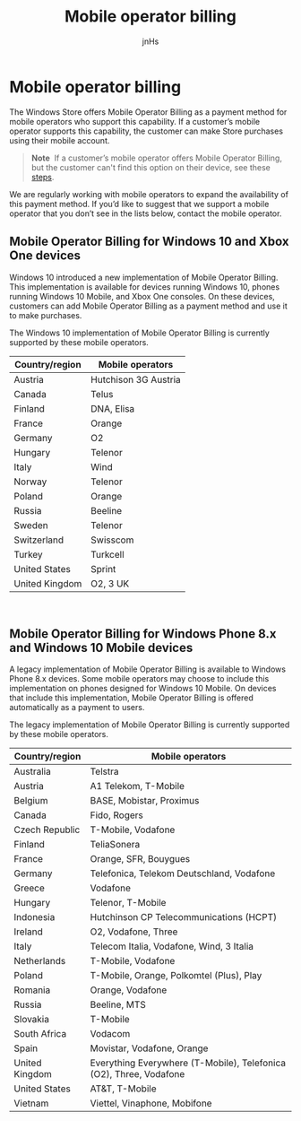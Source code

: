 ﻿---
author: jnHs
Description: The Windows Store offers Mobile Operator Billing as a payment method for mobile operators who support this capability.
title: Mobile operator billing
ms.assetid: C8A5A4BA-6B39-42FC-B8C4-ED1B7F774CC1
ms.author: wdg-dev-content
ms.date: 04/25/2017
ms.topic: article
ms.prod: windows
ms.technology: uwp
keywords: windows 10, uwp
---

# Mobile operator billing


The Windows Store offers Mobile Operator Billing as a payment method for mobile operators who support this capability. If a customer’s mobile operator supports this capability, the customer can make Store purchases using their mobile account.

> **Note**  If a customer’s mobile operator offers Mobile Operator Billing, but the customer can't find this option on their device, see these [steps](http://go.microsoft.com/fwlink/p/?LinkId=523993).

We are regularly working with mobile operators to expand the availability of this payment method. If you’d like to suggest that we support a mobile operator that you don’t see in the lists below, contact the mobile operator.

## Mobile Operator Billing for Windows 10 and Xbox One devices

Windows 10 introduced a new implementation of Mobile Operator Billing. This implementation is available for devices running Windows 10, phones running Windows 10 Mobile, and Xbox One consoles. On these devices, customers can add Mobile Operator Billing as a payment method and use it to make purchases. 

The Windows 10 implementation of Mobile Operator Billing is currently supported by these mobile operators.

| Country/region  | Mobile operators     |
|-----------------|----------------------|
| Austria         | Hutchison 3G Austria |
| Canada          | Telus                |
| Finland         | DNA, Elisa           |
| France          | Orange               |
| Germany         | O2                   |
| Hungary         | Telenor              |
| Italy           | Wind                 |
| Norway          | Telenor              |
| Poland          | Orange               |
| Russia          | Beeline              |
| Sweden          | Telenor              |
| Switzerland     | Swisscom             |
| Turkey          | Turkcell             |
| United States   | Sprint               |
| United Kingdom  | O2, 3 UK             |

 

## Mobile Operator Billing for Windows Phone 8.x and Windows 10 Mobile devices


A legacy implementation of Mobile Operator Billing is available to Windows Phone 8.x devices. Some mobile operators may choose to include this implementation on phones designed for Windows 10 Mobile. On devices that include this implementation, Mobile Operator Billing is offered automatically as a payment to users.

The legacy implementation of Mobile Operator Billing is currently supported by these mobile operators.

| Country/region       | Mobile operators                                                   |
|----------------------|--------------------------------------------------------------------|
| Australia            | Telstra                                                            |
| Austria              | A1 Telekom, T-Mobile                                               |
| Belgium              | BASE, Mobistar, Proximus                                           |
| Canada               | Fido, Rogers                                                       |
| Czech Republic       | T-Mobile, Vodafone                                                 |
| Finland              | TeliaSonera                                                        |
| France               | Orange, SFR, Bouygues                                              |
| Germany              | Telefonica, Telekom Deutschland, Vodafone                          |
| Greece               | Vodafone                                                           |
| Hungary              | Telenor, T-Mobile                                                  |
| Indonesia            | Hutchinson CP Telecommunications (HCPT)                 |
| Ireland              | O2, Vodafone, Three                                                |
| Italy                | Telecom Italia, Vodafone, Wind, 3 Italia                           |
| Netherlands          | T-Mobile, Vodafone                                                 |
| Poland               | T-Mobile, Orange, Polkomtel (Plus), Play                           |
| Romania              | Orange, Vodafone                                                   |
| Russia               | Beeline, MTS                                                       |
| Slovakia             | T-Mobile                                                           |
| South Africa         | Vodacom                                                            |
| Spain                | Movistar, Vodafone, Orange                                         |
| United Kingdom       | Everything Everywhere (T-Mobile), Telefonica (O2), Three, Vodafone |
| United States        | AT&T, T-Mobile                                                     |
| Vietnam              | Viettel, Vinaphone, Mobifone                                       |

 


 

 




